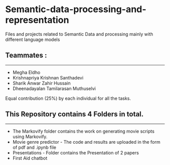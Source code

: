 # Semantic-data-processing-and-representation

Files and projects related to Semantic Data and processing mainly with different language models

## Teammates :
***
* Megha Eldho
* Krishnapriya Krishnan Santhadevi
* Sharik Anwar Zahir Hussain
* Dheenadayalan Tamilarasan Muthuselvi

Equal contribution (25%) by each individual for all the tasks.

## This Repository contains 4 Folders in total.
***

* The Markovify folder contains the work on generating movie scripts using Markovify.
* Movie genre predictor - The code and results are uploaded in the form of pdf and .ipynb file
* Presentations - Folder contains the Presentation of 2 papers
* First Aid chatbot
